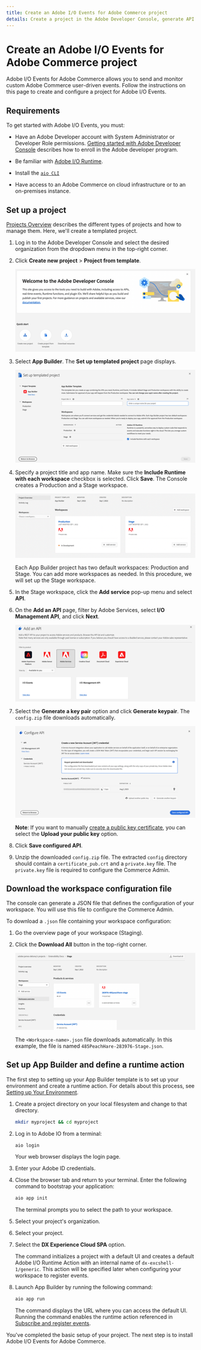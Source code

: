 ```yaml
---
title: Create an Adobe I/O Events for Adobe Commerce project
details: Create a project in the Adobe Developer Console, generate API credentials, and download the workspace configuration.
---
```


# Create an Adobe I/O Events for Adobe Commerce project

Adobe I/O Events for Adobe Commerce allows you to send and monitor custom Adobe Commerce user-driven events. Follow the instructions on this page to create and configure a project for Adobe I/O Events.

## Requirements

To get started with Adobe I/O Events, you must:

*  Have an Adobe Developer account with System Administrator or Developer Role permissions. [Getting started with Adobe Developer Console](https://developer.adobe.com/developer-console/docs/guides/getting-started/) describes how to enroll in the Adobe developer program.

*  Be familiar with [Adobe I/O Runtime](https://developer.adobe.com/runtime/docs/guides/getting-started/).

*  Install the [`aio CLI`](https://developer.adobe.com/runtime/docs/guides/getting-started/setup/)

*  Have access to an Adobe Commerce on cloud infrastructure or to an on-premises instance.

## Set up a project

[Projects Overview](https://developer.adobe.com/developer-console/docs/guides/projects/) describes the different types of projects and how to manage them. Here, we'll create a templated project.

1. Log in to the Adobe Developer Console and select the desired organization from the dropdown menu in the top-right corner.

1. Click **Create new project** > **Project from template**.

   ![Create a project](../_images/create-project.png)

1. Select **App Builder**. The **Set up templated project** page displays.

   ![Add an api](../_images/set-up-templated-project.png)

1. Specify a project title and app name. Make sure the **Include Runtime with each workspace** checkbox is selected. Click **Save**. The Console creates a Production and a Stage workspace.

   ![Add an api](../_images/workspaces.png)

   Each App Builder project has two default workspaces: Production and Stage. You can add more workspaces as needed. In this procedure, we will set up the Stage workspace.

1. In the Stage workspace, click the **Add service** pop-up menu and select **API**.

1. On the **Add an API** page, filter by Adobe Services, select **I/O Management API**, and click **Next**.

   ![Select IO events](../_images/adobe-io-events.png)

1. Select the **Generate a key pair** option and click **Generate keypair**. The `config.zip` file downloads automatically.

   ![generate a key pair](../_images/generate-key-pair.png)

   **Note**: If you want to manually [create a public key certificate](https://developer.adobe.com/developer-console/docs/guides/authentication/JWT/JWTCertificate/), you can select the **Upload your public key** option.

1. Click **Save configured API**.

1. Unzip the downloaded `config.zip` file. The extracted `config` directory should contain a `certificate_pub.crt` and a `private.key` file. The `private.key` file is required to configure the Commerce Admin.

## Download the workspace configuration file

The console can generate a JSON file that defines the configuration of your workspace. You will use this file to configure the Commerce Admin.

To download a `.json` file containing your workspace configuration:

1. Go the overview page of your workspace (Staging).

1. Click the **Download All** button in the top-right corner.

   ![download the workspace config](../_images/download-workspace-config.png)

   The `<Workspace-name>.json` file downloads automatically. In this example, the file is named `485PeachHare-283976-Stage.json`.

## Set up App Builder and define a runtime action

The first step to setting up your App Builder template is to set up your environment and create a runtime action. For details about this process, see [Setting up Your Environment](https://developer.adobe.com/runtime/docs/guides/getting-started/setup/).

1. Create a project directory on your local filesystem and change to that directory.

   ```bash
   mkdir myproject && cd myproject
   ```

1. Log in to Adobe IO from a terminal:

   ```bash
   aio login
   ```

   Your web browser displays the login page.

1. Enter your Adobe ID credentials.

1. Close the browser tab and return to your terminal. Enter the following command to bootstrap your application:

   ```bash
   aio app init
   ```

   The terminal prompts you to select the path to your workspace.

1. Select your project's organization.

1. Select your project.

1. Select the  **DX Experience Cloud SPA** option.

   The command initializes a project with a default UI and creates a default Adobe I/O Runtime Action with an internal name of `dx-excshell-1/generic`. This action will be specified later when configuring your workspace to register events.

1. Launch App Builder by running the following command:

   ```bash
   aio app run
   ```

   The command displays the URL where you can access the default UI. Running the command enables the runtime action referenced in [Subscribe and register events](configure-commerce.md#subscribe-and-register-events).

You've completed the basic setup of your project. The next step is to install Adobe I/O Events for Adobe Commerce.
